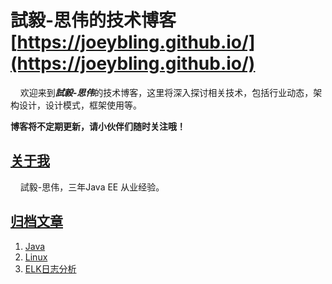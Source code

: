 # 試毅-思伟的技术博客 [https://joeybling.github.io/](https://joeybling.github.io/)

&#160; &#160; 欢迎来到***試毅-思伟***的技术博客，这里将深入探讨相关技术，包括行业动态，架构设计，设计模式，框架使用等。

**博客将不定期更新，请小伙伴们随时关注哦！**

## [关于我](https://joeybling.github.io/)
&#160; &#160; 試毅-思伟，三年Java EE 从业经验。

## [归档文章](https://joeybling.github.io/)

1. [Java](https://joeybling.github.io/tags/Java/)
2. [Linux](https://joeybling.github.io/tags/Linux/)
3. [ELK日志分析](https://joeybling.github.io/tags/ELK%E6%97%A5%E5%BF%97%E5%88%86%E6%9E%90/)
